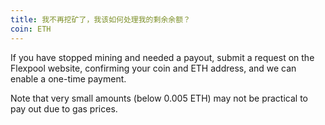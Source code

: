 ```yaml
---
title: 我不再挖矿了，我该如何处理我的剩余余额？
coin: ETH
---
```


If you have stopped mining and needed a payout, submit a request on the Flexpool website, confirming your coin and ETH address, and we can enable a one-time payment.

Note that very small amounts (below 0.005 ETH) may not be practical to pay out due to gas prices.
